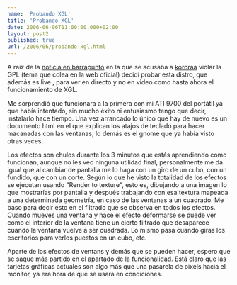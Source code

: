 ```yaml
---
name: 'Probando XGL'
title: 'Probando XGL'
date: 2006-06-06T11:00:00.000+02:00
layout: post2
published: true
url: /2006/06/probando-xgl.html
---
```


A raiz de la [noticia en barrapunto](http://barrapunto.com/article.pl?sid=06/05/15/1051212) en la que se acusaba a [kororaa](http://kororaa.org/) violar la GPL (tema que colea en la web oficial) decidí probar esta distro, que además es live , para ver en directo y no en video como hasta ahora el funcionamiento de XGL.  
  
Me sorprendió que funcionara a la primera con mi ATI 9700 del portátil ya que había intentado, sin mucho éxito ni entusiasmo tengo que decir, instalarlo hace tiempo. Una vez arrancado lo único que hay de nuevo es un documento html en el que explican los atajos de teclado para hacer macanadas con las ventanas, lo demás es el gnome que ya había visto otras veces.  
  
Los efectos son chulos durante los 3 minutos que estás aprendiendo como funcionan, aunque no les veo ninguna utilidad final, personalmente me da igual que al cambiar de pantalla me lo haga con un giro de un cubo, con un fundido, que con un corte. Según lo que he visto la totalidad de los efectos se ejecutan usando "Render to texture", esto es, dibujando a una imagen lo que mostrarías por pantalla y después trabajando con esa textura mapeada a una determinada geometría, en caso de las ventanas a un cuadrado. Me baso para decir esto en el filtrado que se observa en todos los efectos. Cuando mueves una ventana y hace el efecto deformarse se puede ver como el interior de la ventana tiene un cierto filtrado que desaparece cuando la ventana vuelve a ser cuadrada. Lo mismo pasa cuando giras los escritorios para verlos puestos en un cubo, etc.  
  
Aparte de los efectos de ventans y demás que se pueden hacer, espero que se saque más partido en el apartado de la funcionalidad. Está claro que las tarjetas gráficas actuales son algo más que una pasarela de pixels hacia el monitor, ya era hora de que se usara en condiciones.